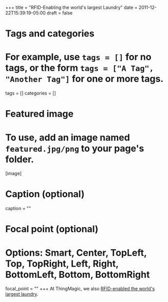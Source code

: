 +++
title = "RFID-Enabling the world's largest Laundry"
date = 2011-12-22T15:39:19-05:00
draft = false

# Tags and categories
# For example, use `tags = []` for no tags, or the form `tags = ["A Tag", "Another Tag"]` for one or more tags.
tags = []
categories = []

# Featured image
# To use, add an image named `featured.jpg/png` to your page's folder.
[image]
  # Caption (optional)
  caption = ""

  # Focal point (optional)
  # Options: Smart, Center, TopLeft, Top, TopRight, Left, Right, BottomLeft, Bottom, BottomRight
  focal_point = ""
+++
At ThingMagic, we also [RFID-enabled the world's largest laundry](https://www.rfidjournal.com/articles/pdf?9416).
